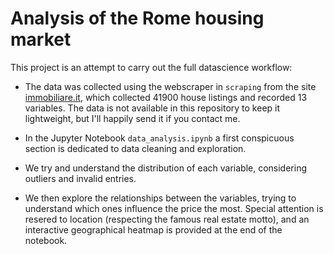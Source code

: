 # Analysis of the Rome housing market

This project is an attempt to carry out the full datascience workflow:

- The data was collected using the webscraper in `scraping` from the site [immobiliare.it](https://www.immobiliare.it/), which collected 41900 house listings and recorded 13 variables. The data is not available in this repository to keep it lightweight, but I'll happily send it if you contact me.

- In the Jupyter Notebook `data_analysis.ipynb` a first conspicuous section is dedicated to data cleaning and exploration.

- We try and understand the distribution of each variable, considering outliers and invalid entries.

- We then explore the relationships between the variables, trying to understand which ones influence the price the most. Special attention is resered to location (respecting the famous real estate motto), and an interactive geographical heatmap is provided at the end of the notebook.
